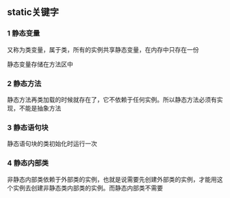 ## static关键字



### 1 静态变量

又称为类变量，属于类，所有的实例共享静态变量，在内存中只存在一份

静态变量存储在方法区中

### 2 静态方法

静态方法再类加载的时候就存在了，它不依赖于任何实例。所以静态方法必须有实现，不能是抽象方法

### 3 静态语句块

静态语句块的类初始化时运行一次

### 4 静态内部类

非静态内部类依赖于外部类的实例，也就是说需要先创建外部类的实例，才能用这个实例去创建非静态类内部类的实例。而静态内部类不需要

